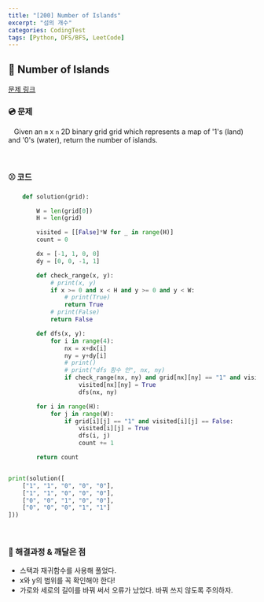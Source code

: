 ```yaml
---
title: "[200] Number of Islands"
excerpt: "섬의 개수"
categories: CodingTest
tags: [Python, DFS/BFS, LeetCode]
---
```


## 🍎 Number of Islands
[문제 링크](https://leetcode.com/problems/number-of-islands)

### 💿 문제
&nbsp;&nbsp; Given an `m` x `n` 2D binary grid grid which represents a map of '1's (land) and '0's (water), return the number of islands.

<br>

### ⚾ 코드

```python
    def solution(grid):

        W = len(grid[0])
        H = len(grid)

        visited = [[False]*W for _ in range(H)]
        count = 0

        dx = [-1, 1, 0, 0]
        dy = [0, 0, -1, 1]

        def check_range(x, y):
            # print(x, y)
            if x >= 0 and x < H and y >= 0 and y < W:
                # print(True)
                return True
            # print(False)
            return False

        def dfs(x, y):
            for i in range(4):
                nx = x+dx[i]
                ny = y+dy[i]
                # print()
                # print("dfs 함수 안", nx, ny)
                if check_range(nx, ny) and grid[nx][ny] == "1" and visited[nx][ny] == False:
                    visited[nx][ny] = True
                    dfs(nx, ny)

        for i in range(H):
            for j in range(W):
                if grid[i][j] == "1" and visited[i][j] == False:
                    visited[i][j] = True
                    dfs(i, j)
                    count += 1

        return count


print(solution([
    ["1", "1", "0", "0", "0"],
    ["1", "1", "0", "0", "0"],
    ["0", "0", "1", "0", "0"],
    ["0", "0", "0", "1", "1"]
]))

```

<br>

### 🔔 해결과정 & 깨달은 점
- 스택과 재귀함수를 사용해 풀었다.
- x와 y의 범위를 꼭 확인해야 한다!
- 가로와 세로의 길이를 바꿔 써서 오류가 났었다. 바꿔 쓰지 않도록 주의하자.